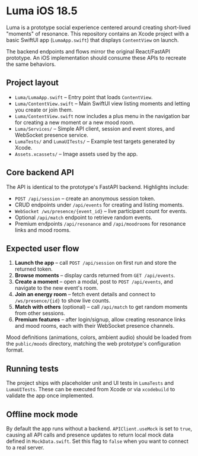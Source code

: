 # Luma iOS 18.5

Luma is a prototype social experience centered around creating short-lived "moments" of resonance. This repository contains an Xcode project with a basic SwiftUI app (`LumaApp.swift`) that displays `ContentView` on launch.

The backend endpoints and flows mirror the original React/FastAPI prototype. An iOS implementation should consume these APIs to recreate the same behaviors.

## Project layout

- `Luma/LumaApp.swift` – Entry point that loads `ContentView`.
- `Luma/ContentView.swift` – Main SwiftUI view listing moments and letting you create or join them.
- `Luma/ContentView.swift` now includes a plus menu in the navigation bar for creating a new moment or a new mood room.
- `Luma/Services/` – Simple API client, session and event stores, and WebSocket presence service.
- `LumaTests/` and `LumaUITests/` – Example test targets generated by Xcode.
- `Assets.xcassets/` – Image assets used by the app.

## Core backend API

The API is identical to the prototype's FastAPI backend. Highlights include:

- `POST /api/session` – create an anonymous session token.
- CRUD endpoints under `/api/events` for creating and listing moments.
- `WebSocket /ws/presence/{event_id}` – live participant count for events.
- Optional `/api/match` endpoint to retrieve random events.
- Premium endpoints `/api/resonance` and `/api/moodrooms` for resonance links and mood rooms.

## Expected user flow

1. **Launch the app** – call `POST /api/session` on first run and store the returned token.
2. **Browse moments** – display cards returned from `GET /api/events`.
3. **Create a moment** – open a modal, post to `POST /api/events`, and navigate to the new event's room.
4. **Join an energy room** – fetch event details and connect to `/ws/presence/{id}` to show live counts.
5. **Match with others** (optional) – call `/api/match` to get random moments from other sessions.
6. **Premium features** – after login/signup, allow creating resonance links and mood rooms, each with their WebSocket presence channels.

Mood definitions (animations, colors, ambient audio) should be loaded from the `public/moods` directory, matching the web prototype's configuration format.

## Running tests

The project ships with placeholder unit and UI tests in `LumaTests` and `LumaUITests`. These can be executed from Xcode or via `xcodebuild` to validate the app once implemented.

## Offline mock mode

By default the app runs without a backend. `APIClient.useMock` is set to `true`,
causing all API calls and presence updates to return local mock data defined in
`MockData.swift`. Set this flag to `false` when you want to connect to a real
server.

